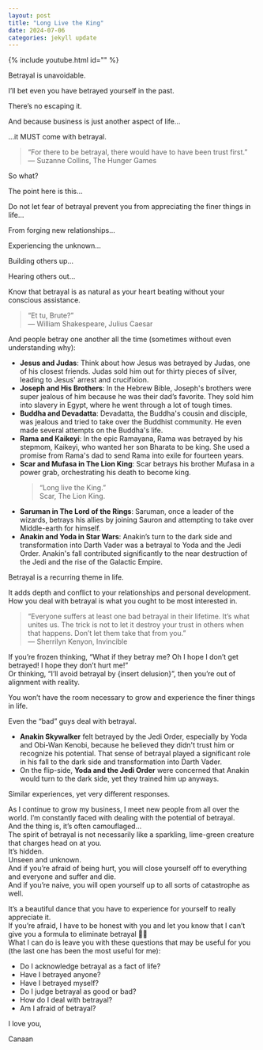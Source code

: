 ```yaml
---
layout: post
title: "Long Live the King"
date: 2024-07-06
categories: jekyll update
---
```

{% include youtube.html id="" %}

Betrayal is unavoidable.

I’ll bet even you have betrayed yourself in the past.

There’s no escaping it.

And because business is just another aspect of life…

…it MUST come with betrayal.

> “For there to be betrayal, there would have to have been trust first.”  
> ― Suzanne Collins, The Hunger Games

So what?

The point here is this…

Do not let fear of betrayal prevent you from appreciating the finer things in life…

From forging new relationships…

Experiencing the unknown…

Building others up…

Hearing others out…

Know that betrayal is as natural as your heart beating without your conscious assistance.

> “Et tu, Brute?”  
> ― William Shakespeare, Julius Caesar

And people betray one another all the time (sometimes without even understanding why):

- **Jesus and Judas**: Think about how Jesus was betrayed by Judas, one of his closest friends. Judas sold him out for thirty pieces of silver, leading to Jesus' arrest and crucifixion.
- **Joseph and His Brothers**: In the Hebrew Bible, Joseph's brothers were super jealous of him because he was their dad’s favorite. They sold him into slavery in Egypt, where he went through a lot of tough times.
- **Buddha and Devadatta**: Devadatta, the Buddha's cousin and disciple, was jealous and tried to take over the Buddhist community. He even made several attempts on the Buddha's life.
- **Rama and Kaikeyi**: In the epic Ramayana, Rama was betrayed by his stepmom, Kaikeyi, who wanted her son Bharata to be king. She used a promise from Rama's dad to send Rama into exile for fourteen years.
- **Scar and Mufasa in The Lion King**: Scar betrays his brother Mufasa in a power grab, orchestrating his death to become king.
  > “Long live the King.”  
  > Scar, The Lion King.
- **Saruman in The Lord of the Rings**: Saruman, once a leader of the wizards, betrays his allies by joining Sauron and attempting to take over Middle-earth for himself.
- **Anakin and Yoda in Star Wars**: Anakin’s turn to the dark side and transformation into Darth Vader was a betrayal to Yoda and the Jedi Order. Anakin's fall contributed significantly to the near destruction of the Jedi and the rise of the Galactic Empire.

Betrayal is a recurring theme in life.

It adds depth and conflict to your relationships and personal development.  
How you deal with betrayal is what you ought to be most interested in.

> “Everyone suffers at least one bad betrayal in their lifetime. It’s what unites us. The trick is not to let it destroy your trust in others when that happens. Don’t let them take that from you.”  
> ― Sherrilyn Kenyon, Invincible

If you’re frozen thinking, “What if they betray me? Oh I hope I don’t get betrayed! I hope they don’t hurt me!”  
Or thinking, “I’ll avoid betrayal by {insert delusion}”, then you’re out of alignment with reality.

You won’t have the room necessary to grow and experience the finer things in life.

Even the “bad” guys deal with betrayal.

- **Anakin Skywalker** felt betrayed by the Jedi Order, especially by Yoda and Obi-Wan Kenobi, because he believed they didn't trust him or recognize his potential. That sense of betrayal played a significant role in his fall to the dark side and transformation into Darth Vader.
- On the flip-side, **Yoda and the Jedi Order** were concerned that Anakin would turn to the dark side, yet they trained him up anyways.

Similar experiences, yet very different responses.

As I continue to grow my business, I meet new people from all over the world. I’m constantly faced with dealing with the potential of betrayal.  
And the thing is, it’s often camouflaged…  
The spirit of betrayal is not necessarily like a sparkling, lime-green creature that charges head on at you.  
It’s hidden.  
Unseen and unknown.  
And if you’re afraid of being hurt, you will close yourself off to everything and everyone and suffer and die.  
And if you’re naive, you will open yourself up to all sorts of catastrophe as well.

It’s a beautiful dance that you have to experience for yourself to really appreciate it.  
If you’re afraid, I have to be honest with you and let you know that I can’t give you a formula to eliminate betrayal 🤷‍♂️  
What I can do is leave you with these questions that may be useful for you (the last one has been the most useful for me):

- Do I acknowledge betrayal as a fact of life?
- Have I betrayed anyone?
- Have I betrayed myself?
- Do I judge betrayal as good or bad?
- How do I deal with betrayal?
- Am I afraid of betrayal?

I love you,

Canaan
